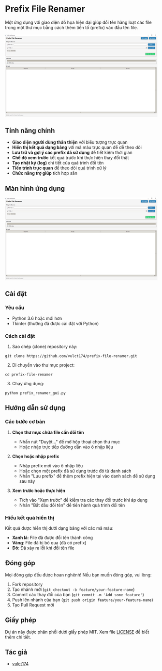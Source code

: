 # Prefix File Renamer

Một ứng dụng với giao diện đồ họa hiện đại giúp đổi tên hàng loạt các file trong một thư mục bằng cách thêm tiền tố (prefix) vào đầu tên file.

![App Screenshot](screenshots/app_screenshot.png)

## Tính năng chính

- **Giao diện người dùng thân thiện** với biểu tượng trực quan
- **Hiển thị kết quả dạng bảng** với mã màu trực quan để dễ theo dõi
- **Lưu trữ và gợi ý các prefix đã sử dụng** để tiết kiệm thời gian
- **Chế độ xem trước** kết quả trước khi thực hiện thay đổi thật
- **Tạo nhật ký (log)** chi tiết của quá trình đổi tên
- **Tiến trình trực quan** để theo dõi quá trình xử lý
- **Chức năng trợ giúp** tích hợp sẵn

## Màn hình ứng dụng

![Features Overview](screenshots/features_overview.png)

## Cài đặt

### Yêu cầu
- Python 3.6 hoặc mới hơn
- Tkinter (thường đã được cài đặt với Python)

### Cách cài đặt

1. Sao chép (clone) repository này:
```
git clone https://github.com/vulct174/prefix-file-renamer.git
```

2. Di chuyển vào thư mục project:
```
cd prefix-file-renamer
```

3. Chạy ứng dụng:
```
python prefix_renamer_gui.py
```

## Hướng dẫn sử dụng

### Các bước cơ bản

1. **Chọn thư mục chứa file cần đổi tên**
   - Nhấn nút "Duyệt..." để mở hộp thoại chọn thư mục
   - Hoặc nhập trực tiếp đường dẫn vào ô nhập liệu

2. **Chọn hoặc nhập prefix**
   - Nhập prefix mới vào ô nhập liệu
   - Hoặc chọn một prefix đã sử dụng trước đó từ danh sách
   - Nhấn "Lưu prefix" để thêm prefix hiện tại vào danh sách để sử dụng sau này

3. **Xem trước hoặc thực hiện**
   - Tích vào "Xem trước" để kiểm tra các thay đổi trước khi áp dụng
   - Nhấn "Bắt đầu đổi tên" để tiến hành quá trình đổi tên

### Hiểu kết quả hiển thị

Kết quả được hiển thị dưới dạng bảng với các mã màu:
- **Xanh lá**: File đã được đổi tên thành công
- **Vàng**: File đã bị bỏ qua (đã có prefix)
- **Đỏ**: Đã xảy ra lỗi khi đổi tên file

## Đóng góp

Mọi đóng góp đều được hoan nghênh! Nếu bạn muốn đóng góp, vui lòng:

1. Fork repository
2. Tạo nhánh mới (`git checkout -b feature/your-feature-name`)
3. Commit các thay đổi của bạn (`git commit -m 'Add some feature'`)
4. Push lên nhánh của bạn (`git push origin feature/your-feature-name`)
5. Tạo Pull Request mới

## Giấy phép

Dự án này được phân phối dưới giấy phép MIT. Xem file [LICENSE](LICENSE) để biết thêm chi tiết.

## Tác giả

- [vulct174](https://github.com/vulct174)